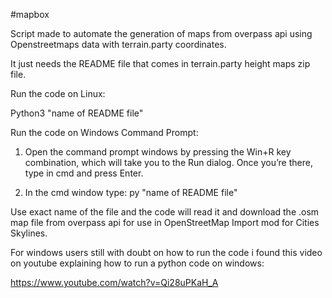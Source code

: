 #mapbox

Script made to automate the generation of maps from overpass api using Openstreetmaps data with terrain.party coordinates.

It just needs the README file that comes in terrain.party height maps zip file.

Run the code on Linux:

Python3 "name of README file"

Run the code on Windows Command Prompt:
1. Open the command prompt windows by pressing the Win+R key combination, which will take you to the Run dialog. Once you’re there, type in cmd and press Enter.

2. In the cmd window type:
    py "name of README file"

Use exact name of the file and the code will read it and download the .osm map file from overpass api for use in OpenStreetMap Import mod for Cities Skylines.

For windows users still with doubt on how to run the code i found this video on youtube explaining how to run a python code on windows:

https://www.youtube.com/watch?v=Qi28uPKaH_A
